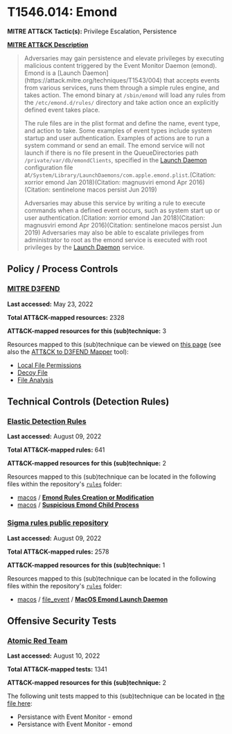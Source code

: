 # T1546.014: Emond
**MITRE ATT&CK Tactic(s):** Privilege Escalation, Persistence

**[MITRE ATT&CK Description](https://attack.mitre.org/techniques/T1546/014)**
<blockquote>Adversaries may gain persistence and elevate privileges by executing malicious content triggered by the Event Monitor Daemon (emond). Emond is a [Launch Daemon](https://attack.mitre.org/techniques/T1543/004) that accepts events from various services, runs them through a simple rules engine, and takes action. The emond binary at <code>/sbin/emond</code> will load any rules from the <code>/etc/emond.d/rules/</code> directory and take action once an explicitly defined event takes place.

The rule files are in the plist format and define the name, event type, and action to take. Some examples of event types include system startup and user authentication. Examples of actions are to run a system command or send an email. The emond service will not launch if there is no file present in the QueueDirectories path <code>/private/var/db/emondClients</code>, specified in the [Launch Daemon](https://attack.mitre.org/techniques/T1543/004) configuration file at<code>/System/Library/LaunchDaemons/com.apple.emond.plist</code>.(Citation: xorrior emond Jan 2018)(Citation: magnusviri emond Apr 2016)(Citation: sentinelone macos persist Jun 2019)

Adversaries may abuse this service by writing a rule to execute commands when a defined event occurs, such as system start up or user authentication.(Citation: xorrior emond Jan 2018)(Citation: magnusviri emond Apr 2016)(Citation: sentinelone macos persist Jun 2019) Adversaries may also be able to escalate privileges from administrator to root as the emond service is executed with root privileges by the [Launch Daemon](https://attack.mitre.org/techniques/T1543/004) service.</blockquote>

## Policy / Process Controls
### [MITRE D3FEND](https://d3fend.mitre.org/)
**Last accessed:** May 23, 2022

**Total ATT&CK-mapped resources:** 2328

**ATT&CK-mapped resources for this (sub)technique:** 3

Resources mapped to this (sub)technique can be viewed on [this page](https://d3fend.mitre.org/) (see also the [ATT&CK to D3FEND Mapper](https://d3fend.mitre.org/tools/attack-mapper) tool):

* [Local File Permissions](https://d3fend.mitre.org/technique/d3f:LocalFilePermissions)
* [Decoy File](https://d3fend.mitre.org/technique/d3f:DecoyFile)
* [File Analysis](https://d3fend.mitre.org/technique/d3f:FileAnalysis)

## Technical Controls (Detection Rules)
### [Elastic Detection Rules](https://github.com/elastic/detection-rules)
**Last accessed:** August 09, 2022

**Total ATT&CK-mapped rules:** 641

**ATT&CK-mapped resources for this (sub)technique:** 2

Resources mapped to this (sub)technique can be located in the following files within the repository's <code>[rules](https://github.com/elastic/detection-rules/tree/main/rules)</code> folder:

* [macos](https://github.com/elastic/detection-rules/tree/main/rules/macos/) / **[Emond Rules Creation or Modification](https://github.com/elastic/detection-rules/blob/main/rules/macos/persistence_emond_rules_file_creation.toml)**
* [macos](https://github.com/elastic/detection-rules/tree/main/rules/macos/) / **[Suspicious Emond Child Process](https://github.com/elastic/detection-rules/blob/main/rules/macos/persistence_emond_rules_process_execution.toml)**

### [Sigma rules public repository](https://github.com/SigmaHQ/sigma)
**Last accessed:** August 09, 2022

**Total ATT&CK-mapped rules:** 2578

**ATT&CK-mapped resources for this (sub)technique:** 1

Resources mapped to this (sub)technique can be located in the following files within the repository's <code>[rules](https://github.com/SigmaHQ/sigma/tree/master/rules)</code> folder:

* [macos](https://github.com/SigmaHQ/sigma/tree/master/rules/macos/) / [file_event](https://github.com/SigmaHQ/sigma/tree/master/rules/macos/file_event/) / **[MacOS Emond Launch Daemon](https://github.com/SigmaHQ/sigma/blob/master/rules/macos/file_event/file_event_macos_emond_launch_daemon.yml)**


## Offensive Security Tests
### [Atomic Red Team](https://github.com/redcanaryco/atomic-red-team)
**Last accessed:** August 10, 2022

**Total ATT&CK-mapped tests:** 1341

**ATT&CK-mapped resources for this (sub)technique:** 2

The following unit tests mapped to this (sub)technique can be located in [the file here](https://github.com/redcanaryco/atomic-red-team/tree/master/atomics/T1546.014/T1546.014.yaml):

* Persistance with Event Monitor - emond
* Persistance with Event Monitor - emond

